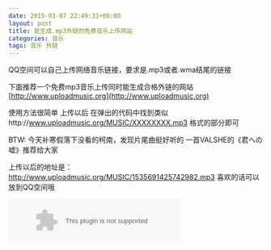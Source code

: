 ```yaml
---
date: 2015-03-07 22:49:31+00:00
layout: post
title: 能生成.mp3外链的免费音乐上传网站
categories: 音乐
tags: 音乐 外链
---
```



  QQ空间可以自己上传网络音乐链接，要求是.mp3或者.wma结尾的链接
    
  下面推荐一个免费mp3音乐上传同时能生成合格外链的网站
  [http://www.uploadmusic.org](http://www.uploadmusic.org)
  
  使用方法很简单
  上传以后  在弹出的代码中找到类似http://www.uploadmusic.org/MUSIC/XXXXXXXX.mp3 格式的部分即可
    
  BTW:
  今天补寒假落下没看的柯南，发现片尾曲挺好听的
  一首VALSHE的《君への嘘》推荐给大家
    
  上传以后的地址是：http://www.uploadmusic.org/MUSIC/1535691425742982.mp3
  喜欢的话可以放到QQ空间哦

<embed src="http://music.163.com/style/swf/widget.swf?sid=30569520&type=2&auto=1&width=320&height=66" width="340" height="86"  allowNetworking="all">

<script>
	window.tctipConfig = {
		staticPrefix: "http://blog.liuyang.cf",
		buttonImageId: 6,
		list:{
			alipay: { qrimg: "http://joway.wang/images/alipay.png"},
			weixin:{qrimg: "http://joway.wang/images/wechat.png"}
		}
	};
</script>
<script src="/res/js/tctip.min.js"></script>

